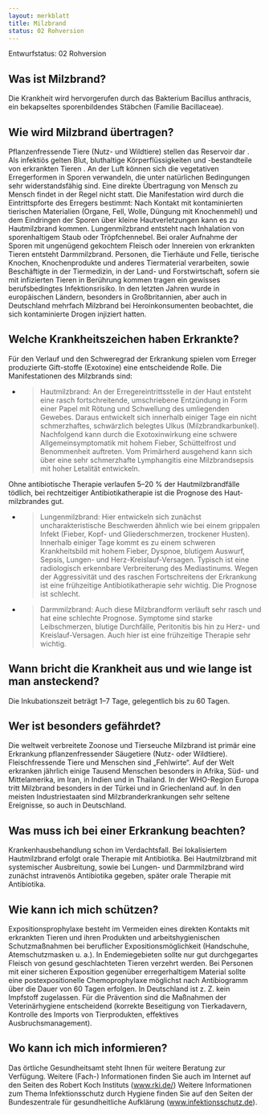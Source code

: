 ```yaml
---
layout: merkblatt
title: Milzbrand
status: 02 Rohversion
---
```

Entwurfstatus: 02 Rohversion
 
## Was ist Milzbrand?

Die Krankheit wird hervorgerufen durch das Bakterium Bacillus anthracis,
ein bekapseltes sporenbildendes Stäbchen (Familie Bacillaceae).

## Wie wird Milzbrand übertragen?

Pflanzenfressende Tiere (Nutz- und Wildtiere) stellen das Reservoir dar
. Als infektiös gelten Blut, bluthaltige Körperflüssigkeiten und
-bestandteile von erkrankten Tieren . An der Luft können sich die
vegetativen Erregerformen in Sporen verwandeln, die unter natürlichen
Bedingungen sehr widerstandsfähig sind. Eine direkte Übertragung von
Mensch zu Mensch findet in der Regel nicht statt. Die Manifestation wird
durch die Eintrittspforte des Erregers bestimmt: Nach Kontakt mit
kontaminierten tierischen Materialien (Organe, Fell, Wolle, Düngung mit
Knochenmehl) und dem Eindringen der Sporen über kleine Hautverletzungen
kann es zu Hautmilzbrand kommen. Lungenmilzbrand entsteht nach
Inhalation von sporenhaltigem Staub oder Tröpfchennebel. Bei oraler
Aufnahme der Sporen mit ungenügend gekochtem Fleisch oder Innereien von
erkrankten Tieren entsteht Darmmilzbrand. Personen, die Tierhäute und
Felle, tierische Knochen, Knochenprodukte und anderes Tiermaterial
verarbeiten, sowie Beschäftigte in der Tiermedizin, in der Land- und
Forstwirtschaft, sofern sie mit infizierten Tieren in Berührung kommen
tragen ein gewisses berufsbedingtes Infektionsrisiko. In den letzten
Jahren wurde in europäischen Ländern, besonders in Großbritannien, aber
auch in Deutschland mehrfach Milzbrand bei Heroinkonsumenten beobachtet,
die sich kontaminierte Drogen injiziert hatten.

## Welche Krankheitszeichen haben Erkrankte?

Für den Verlauf und den Schweregrad der Erkrankung spielen vom Erreger
produzierte Gift-stoffe (Exotoxine) eine entscheidende Rolle. Die
Manifestationen des Milzbrands sind:

  - > Hautmilzbrand: An der Erregereintrittsstelle in der Haut entsteht
    > eine rasch fortschreitende, umschriebene Entzündung in Form einer
    > Papel mit Rötung und Schwellung des umliegenden Gewebes. Daraus
    > entwickelt sich innerhalb einiger Tage ein nicht schmerzhaftes,
    > schwärzlich belegtes Ulkus (Milzbrandkarbunkel). Nachfolgend kann
    > durch die Exotoxinwirkung eine schwere Allgemeinsymptomatik mit
    > hohem Fieber, Schüttelfrost und Benommenheit auftreten. Vom
    > Primärherd ausgehend kann sich über eine sehr schmerzhafte
    > Lymphangitis eine Milzbrandsepsis mit hoher Letalität entwickeln.

Ohne antibiotische Therapie verlaufen 5–20 % der Hautmilzbrandfälle
tödlich, bei rechtzeitiger Antibiotikatherapie ist die Prognose des
Haut-milzbrandes gut.

  - > Lungenmilzbrand: Hier entwickeln sich zunächst uncharakteristische
    > Beschwerden ähnlich wie bei einem grippalen Infekt (Fieber, Kopf-
    > und Gliederschmerzen, trockener Husten). Innerhalb einiger Tage
    > kommt es zu einem schweren Krankheitsbild mit hohem Fieber,
    > Dyspnoe, blutigem Auswurf, Sepsis, Lungen- und
    > Herz-Kreislauf-Versagen. Typisch ist eine radiologisch erkennbare
    > Verbreiterung des Mediastinums. Wegen der Aggressivität und des
    > raschen Fortschreitens der Erkrankung ist eine frühzeitige
    > Antibiotikatherapie sehr wichtig. Die Prognose ist schlecht.

  - > Darmmilzbrand: Auch diese Milzbrandform verläuft sehr rasch und
    > hat eine schlechte Prognose. Symptome sind starke Leibschmerzen,
    > blutige Durchfälle, Peritonitis bis hin zu Herz- und
    > Kreislauf-Versagen. Auch hier ist eine frühzeitige Therapie sehr
    > wichtig.

## Wann bricht die Krankheit aus und wie lange ist man ansteckend?

Die Inkubationszeit beträgt 1–7 Tage, gelegentlich bis zu 60 Tagen.

## Wer ist besonders gefährdet?

Die weltweit verbreitete Zoonose und Tierseuche Milzbrand ist primär
eine Erkrankung pflanzenfressender Säugetiere (Nutz- oder Wildtiere).
Fleischfressende Tiere und Menschen sind „Fehlwirte“. Auf der Welt
erkranken jährlich einige Tausend Menschen besonders in Afrika, Süd- und
Mittelamerika, im Iran, in Indien und in Thailand. In der WHO-Region
Europa tritt Milzbrand besonders in der Türkei und in Griechenland auf.
In den meisten Industriestaaten sind Milzbranderkrankungen sehr seltene
Ereignisse, so auch in Deutschland.

## Was muss ich bei einer Erkrankung beachten?

Krankenhausbehandlung schon im Verdachtsfall. Bei lokalisiertem
Hautmilzbrand erfolgt orale Therapie mit Antibiotika. Bei Hautmilzbrand
mit systemischer Ausbreitung, sowie bei Lungen- und Darmmilzbrand wird
zunächst intravenös Antibiotika gegeben, später orale Therapie mit
Antibiotika.

## Wie kann ich mich schützen?

Expositionsprophylaxe besteht im Vermeiden eines direkten Kontakts mit
erkrankten Tieren und ihren Produkten und arbeitshygienischen
Schutzmaßnahmen bei beruflicher Expositionsmöglichkeit (Handschuhe,
Atemschutzmasken u. a.). In Endemiegebieten sollte nur gut durchgegartes
Fleisch von gesund geschlachteten Tieren verzehrt werden. Bei Personen
mit einer sicheren Exposition gegenüber erregerhaltigem Material sollte
eine postexpositionelle Chemoprophylaxe möglichst nach Antibiogramm über
die Dauer von 60 Tagen erfolgen. In Deutschland ist z. Z. kein Impfstoff
zugelassen. Für die Prävention sind die Maßnahmen der Veterinärhygiene
entscheidend (korrekte Beseitigung von Tierkadavern, Kontrolle des
Imports von Tierprodukten, effektives Ausbruchsmanagement).

## Wo kann ich mich informieren?

Das örtliche Gesundheitsamt steht Ihnen für weitere Beratung zur
Verfügung. Weitere (Fach-) Informationen finden Sie auch im Internet
auf den Seiten des Robert Koch Instituts
([<span class="underline">www.rki.de/</span>](http://www.rki.de/))
Weitere Informationen zum Thema Infektionsschutz durch Hygiene finden
Sie auf den Seiten der Bundeszentrale für gesundheitliche Aufklärung
(www.infektionsschutz.de).
